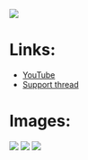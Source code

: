 
![](https://raw.githubusercontent.com/Kolifanes/plugin.video.youtube/master/icon.png)
# **Links:**

* [YouTube](http://www.youtube.com)
* [Support thread](http://forum.kodi.tv/showthread.php?tid=267160)

# **Images:**
![](http://i.imgur.com/W5UEby8.png)
![](http://i.imgur.com/rfqpIYC.png)
![](http://i.imgur.com/hoIuZ1K.png)
